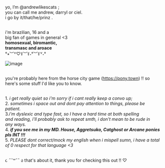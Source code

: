 yo, I’m @andrewlikescats ;
<br /> you can call me andrew, darryl or ciel.
<br/> i go by it/that/he/prinz .
 
<br /> i'm brazilian, 16 and a
<br/> big fan of games in general <3
<br /> **homosexual, biromantic,** 
<br/> **transmasc and aroace**
<br /> °⭒︶꒷♡꒦︶꒦˖°︶꒦꒷˖°

![image](https://user-images.githubusercontent.com/99940081/155023579-431925fa-8747-4c13-9514-836b930ce354.png)

<br /> you're probably here from the horse city game (https://pony.town) !! so here's some stuff I'd like you to know.

<br/> 1. *i get really quiet so i'm sorry if i cant really keep a convo up;*
<br/> 2. *sometimes i space out and dont pay attention to things, please be patient.*
<br/> 3.*i'm dyslexic and type fast, so I have a hard time at both spelling*
<br/> *and reading, i'll probably ask to repeat smth, i don't mean to be rude in* 
<br/> *any ways.*
<br/> 4. ***if you see me in my MD. House, Aggretsuko, Catghost or Arcane ponies pls INT !!!***
<br/> 5. *PLEASE dont correct/mock my english when i mispell sumn, i have a total*
<br/> *of 0 respect for that language <3*

<br/> ૮ ˶ˆ꒳ˆ˵ ა that's about it, thank you for checking this out !! ♡


<!---
andrewlikescats/andrewlikescats is a ✨ special ✨ repository because its `README.md` (this file) appears on your GitHub profile.
You can click the Preview link to take a look at your changes.
--->

